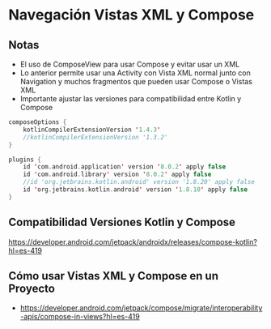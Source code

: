 # Navegación Vistas XML y Compose 

## Notas

- El uso de ComposeView para usar Compose y evitar usar un XML 
- Lo anterior permite usar una Activity con Vista XML normal junto con Navigation y muchos fragmentos que pueden usar Compose o Vistas XML
- Importante ajustar las versiones para compatibilidad entre Kotlin y Compose

```kotlin
composeOptions {
    kotlinCompilerExtensionVersion '1.4.3'
    //kotlinCompilerExtensionVersion '1.3.2'
}

plugins {
    id 'com.android.application' version '8.0.2' apply false
    id 'com.android.library' version '8.0.2' apply false
    //id 'org.jetbrains.kotlin.android' version '1.8.20' apply false
    id 'org.jetbrains.kotlin.android' version '1.8.10' apply false
}
``` 

## Compatibilidad Versiones Kotlin y Compose 

https://developer.android.com/jetpack/androidx/releases/compose-kotlin?hl=es-419


## Cómo usar Vistas XML y Compose en un Proyecto 

- https://developer.android.com/jetpack/compose/migrate/interoperability-apis/compose-in-views?hl=es-419